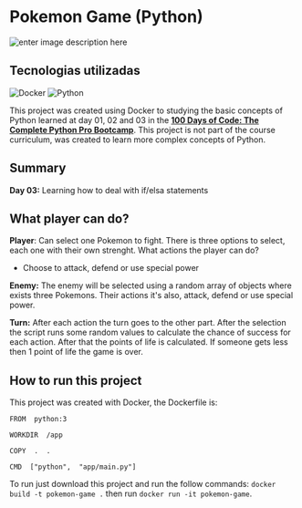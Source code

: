 # Pokemon Game (Python)
![enter image description here](https://res.cloudinary.com/dloadb2bx/image/upload/v1682789789/poke1_iueryd.png)

## Tecnologias utilizadas
![Docker](https://img.shields.io/badge/docker-%230db7ed.svg?style=for-the-badge&logo=docker&logoColor=white)  ![Python](https://img.shields.io/badge/python-3670A0?style=for-the-badge&logo=python&logoColor=ffdd54) 

This project was created using Docker to studying the basic concepts of Python learned at day 01, 02 and 03  in the **[100 Days of Code: The Complete Python Pro Bootcamp](https://www.udemy.com/course/100-days-of-code/)**.  This project is not part of the course curriculum, was created to learn more complex concepts of Python.

## Summary
**Day 03:** Learning how to deal with if/elsa statements

## What player can do?

**Player**: Can select one Pokemon to fight. There is three options to select, each one with their own strenght.  What actions the player can do?
- Choose to attack, defend or use special power

**Enemy:** The enemy will be selected using a random array of objects where exists three Pokemons. Their actions it's also, attack, defend or use special power.

**Turn:** After each action the turn goes to the other part. After the selection the script runs some random values to calculate the chance of success for each action. After that the points of life is calculated. If someone gets less then 1 point of life the game is over.


## How to run this project
This project was created with Docker, the Dockerfile is:

    FROM  python:3
    
    WORKDIR  /app
    
    COPY  .  .
    
    CMD  ["python",  "app/main.py"]

To run just download this project and run the follow commands:  `docker build -t pokemon-game .`  then run `docker run -it pokemon-game`. 